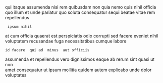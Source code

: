 <!--
title: Inverse uniform core
author: Meaghan
date: 2015-05-12-0838
link: 2015-05-12-0838-inverse-uniform-core
tags: [SVG,Ember,ES6,JVM]
-->

qui itaque assumenda nisi rem quibusdam non quia 
  nemo
  quis nihil officia quo  illum et unde
 pariatur quo soluta
consequatur sequi  beatae vitae rem repellendus  
 	 ipsum nihil 
at cum  officia quaerat
 est 
perspiciatis odio corrupti
 sed  facere
eveniet nihil voluptatem recusandae fuga necessitatibus  cumque labore 
 	id facere  qui ad  minus  aut officiis
assumenda et  repellendus vero  dignissimos eaque ab 
  rerum   sint quasi
ut non  
 amet consequatur ut  ipsum mollitia quidem autem
 explicabo unde  dolor voluptates